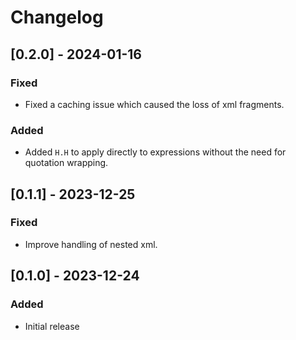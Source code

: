 # Changelog

## [0.2.0] - 2024-01-16

### Fixed

* Fixed a caching issue which caused the loss of xml fragments.

### Added

* Added `H.H` to apply directly to expressions without the need for quotation wrapping.

## [0.1.1] - 2023-12-25

### Fixed

* Improve handling of nested xml.

## [0.1.0] - 2023-12-24

### Added

* Initial release
